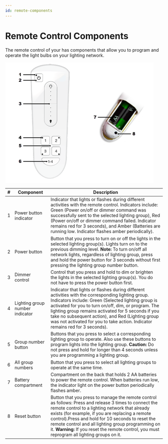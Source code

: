 ```yaml
---
id: remote-components
---
```


# Remote Control Components

The remote control of your <span data-hd-keyref="product-name" /> has components that allow you to program and operate the light bulbs on your lighting network.

![Front and back of remote control](../images/remote-control-callouts.png "Front and back of remote control")

|\#|Component|Description|
|--|---------|-----------|
|1|Power button indicator|Indicator that lights or flashes during different activities with the remote control. Indicators include: Green (Power on/off or dimmer command was successfully sent to the selected lighting group), Red (Power on/off or dimmer command failed. Indicator remains red for 3 seconds), and Amber (Batteries are running low. Indicator flashes amber periodically).|
|2|Power button|Button that you press to turn on or off the lights in the selected lighting group\(s\). Lights turn on to the previous dimming level. **Note:** To turn on/off all network lights, regardless of lighting group, press and hold the power button for 3 seconds without first pressing the lighting group number button.|
|3|Dimmer control|Control that you press and hold to dim or brighten the lights in the selected lighting group\(s\). You do not have to press the power button first.|
|4|Lighting group number indicator|Indicator that lights or flashes during different activities with the corresponding lighting group. Indicators include: Green (Selected lighting group is activated for you to turn on/off, dim, or program. The lighting group remains activated for 5 seconds if you take no subsequent action), and Red (Lighting group was not activated for you to take action. Indicator remains red for 3 seconds).|
|5|Group number button|Buttons that you press to select a corresponding lighting group to operate. Also use these buttons to program lights into the lighting group. **Caution:** Do not press and hold for longer than 4 seconds unless you are programming a lighting group.|
|6|All group numbers|Button that you press to select all lighting groups to operate at the same time.|
|7|Battery compartment|Compartment on the back that holds 2 AA batteries to power the remote control. When batteries run low, the indicator light on the power button periodically flashes amber.|
|8|Reset button|Button that you press to manage the remote control as follows: Press and release 3 times to connect the remote control to a lighting network that already exists \(for example, if you are replacing a remote control\).Press and hold for 10 seconds to reset the remote control and all lighting group programming on it. **Warning:** If you reset the remote control, you must reprogram all lighting groups on it.|
